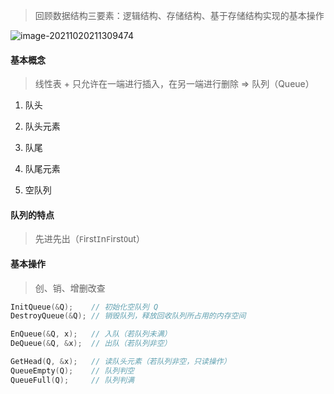 > 回顾数据结构三要素：逻辑结构、存储结构、基于存储结构实现的基本操作

![image-20211020211309474](https://aliyun-oss-lpj.oss-cn-qingdao.aliyuncs.com/images/by-picgo/image-20211020211309474.png)

#### 基本概念

> 线性表 + 只允许在一端进行插入，在另一端进行删除 => 队列（Queue）

1. 队头

2. 队头元素

3. 队尾

4. 队尾元素

5. 空队列

#### 队列的特点

> 先进先出（`F`irst`I`n`F`irst`O`ut）

#### 基本操作

> 创、销、增删改查

```c
InitQueue(&Q);    // 初始化空队列 Q
DestroyQueue(&Q); // 销毁队列，释放回收队列所占用的内存空间

EnQueue(&Q, x);   // 入队（若队列未满）
DeQueue(&Q, &x);  // 出队（若队列非空）

GetHead(Q, &x);   // 读队头元素（若队列非空，只读操作）
QueueEmpty(Q);    // 队列判空
QueueFull(Q);     // 队列判满
```
